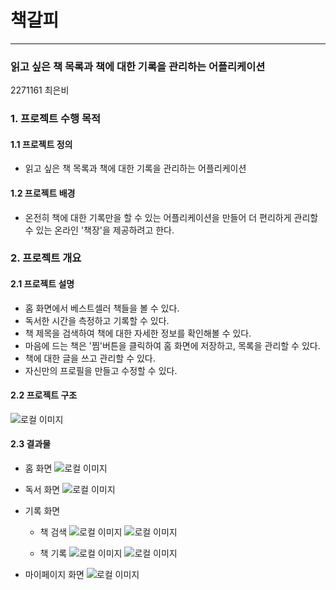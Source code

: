 # 책갈피
----------------------------------
### 읽고 싶은 책 목록과 책에 대한 기록을 관리하는 어플리케이션

2271161 최은비

### 1. 프로젝트 수행 목적
#### 1.1 프로젝트 정의
   * 읽고 싶은 책 목록과 책에 대한 기록을 관리하는 어플리케이션
   
#### 1.2 프로젝트 배경
   * 온전히 책에 대한 기록만을 할 수 있는 어플리케이션을 만들어 더 편리하게 관리할 수 있는 온라인 '책장'을 제공하려고 한다.

### 2. 프로젝트 개요
#### 2.1 프로젝트 설명

  * 홈 화면에서 베스트셀러 책들을 볼 수 있다.
  * 독서한 시간을 측정하고 기록할 수 있다.
  * 책 제목을 검색하여 책에 대한 자세한 정보를 확인해볼 수 있다.
  * 마음에 드는 책은 '찜'버튼을 클릭하여 홈 화면에 저장하고, 목록을 관리할 수 있다.
  * 책에 대한 글을 쓰고 관리할 수 있다.
  * 자신만의 프로필을 만들고 수정할 수 있다.

#### 2.2 프로젝트 구조
![로컬 이미지](app.JPG)

#### 2.3 결과물
  * 홈 화면
  ![로컬 이미지](home.jpg)

  * 독서 화면
  ![로컬 이미지](reading.jpg)

  * 기록 화면
    - 책 검색
    ![로컬 이미지](bookSearch.jpg)  ![로컬 이미지](book.jpg)
    
    - 책 기록
    ![로컬 이미지](recording.jpg)  ![로컬 이미지](recording2.jpg)

  * 마이페이지 화면
  ![로컬 이미지](mypage.jpg)
    
